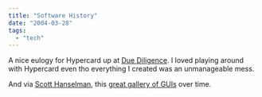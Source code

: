 ```yaml
---
title: "Software History"
date: "2004-03-28"
tags: 
  - "tech"
---
```


A nice eulogy for Hypercard up at [Due Diligence](http://www.pacificavc.com/blog/2004/03/26.html#a598 "Due Diligence"). I loved playing around with Hypercard even tho everything I created was an unmanageable mess.

And via [Scott Hanselman](http://www.hanselman.com/blog/PermaLink.aspx?guid=2fcf2bf7-aada-4bf8-b147-e35b3bd07f00), this [great gallery of GUIs](http://www.aci.com.pl/mwichary/guidebook/) over time.
